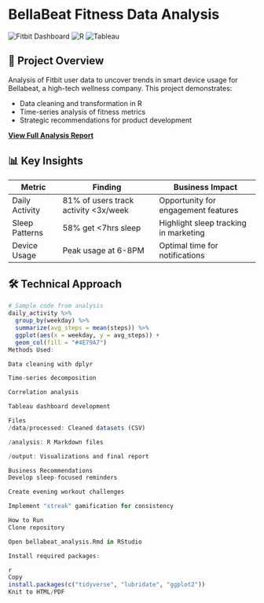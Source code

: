 # BellaBeat Fitness Data Analysis

![Fitbit Dashboard](https://img.shields.io/badge/Data_Analysis-FF6B6B?style=for-the-badge) ![R](https://img.shields.io/badge/R-276DC3?logo=r&logoColor=white&style=for-the-badge) ![Tableau](https://img.shields.io/badge/Tableau-E97627?logo=tableau&logoColor=white&style=for-the-badge)

## 📌 Project Overview
Analysis of Fitbit user data to uncover trends in smart device usage for Bellabeat, a high-tech wellness company. This project demonstrates:
- Data cleaning and transformation in R
- Time-series analysis of fitness metrics
- Strategic recommendations for product development

[**View Full Analysis Report**](https://nshureih.github.io/BellaBeatProject/)

## 📊 Key Insights
| Metric | Finding | Business Impact |
|--------|---------|-----------------|
| Daily Activity | 81% of users track activity <3x/week | Opportunity for engagement features |
| Sleep Patterns | 58% get <7hrs sleep | Highlight sleep tracking in marketing |
| Device Usage | Peak usage at 6-8PM | Optimal time for notifications |

## 🛠️ Technical Approach
```r
# Sample code from analysis
daily_activity %>% 
  group_by(weekday) %>% 
  summarize(avg_steps = mean(steps)) %>% 
  ggplot(aes(x = weekday, y = avg_steps)) +
  geom_col(fill = "#4E79A7")
Methods Used:

Data cleaning with dplyr

Time-series decomposition

Correlation analysis

Tableau dashboard development

Files
/data/processed: Cleaned datasets (CSV)

/analysis: R Markdown files

/output: Visualizations and final report

Business Recommendations
Develop sleep-focused reminders

Create evening workout challenges

Implement "streak" gamification for consistency

How to Run
Clone repository

Open bellabeat_analysis.Rmd in RStudio

Install required packages:

r
Copy
install.packages(c("tidyverse", "lubridate", "ggplot2"))
Knit to HTML/PDF
